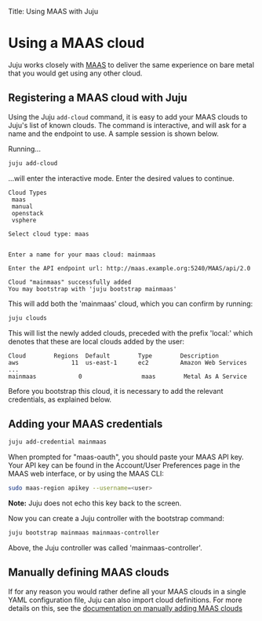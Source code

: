 Title: Using MAAS with Juju


# Using a MAAS cloud

Juju works closely with [MAAS][maas-site] to deliver the same experience 
on bare metal that you would get using any other cloud.

## Registering a MAAS cloud with Juju

Using the Juju `add-cloud` command, it is easy to add your MAAS clouds to 
Juju's list of known clouds. The command is interactive, and will ask for
a name and the endpoint to use. A sample session is shown below.

Running...

```bash
juju add-cloud
```
...will enter the interactive mode. Enter the desired values to continue.

```
Cloud Types
 maas
 manual
 openstack
 vsphere

Select cloud type: maas


Enter a name for your maas cloud: mainmaas

Enter the API endpoint url: http://maas.example.org:5240/MAAS/api/2.0

Cloud "mainmaas" successfully added
You may bootstrap with 'juju bootstrap mainmaas'
```

This will add both the 'mainmaas' cloud, which you can confirm
by running:
 
```bash
juju clouds
```

This will list the newly added clouds, preceded with the prefix 'local:' which
denotes that these are local clouds added by the user:

```no-highlight
Cloud        Regions  Default        Type        Description
aws               11  us-east-1      ec2         Amazon Web Services
...
mainmaas            0                 maas        Metal As A Service
```

Before you bootstrap this cloud, it is necessary to add the relevant
credentials, as explained below.

## Adding your MAAS credentials

```bash
juju add-credential mainmaas
```

When prompted for "maas-oauth", you should paste your MAAS API key. Your API
key can be found in the Account/User Preferences page in the MAAS web
interface, or by using the MAAS CLI:

```bash
sudo maas-region apikey --username=<user>
```

**Note:** Juju does not echo this key back to the screen.

Now you can create a Juju controller with the bootstrap command:
 
```bash
juju bootstrap mainmaas mainmaas-controller
```

Above, the Juju controller was called 'mainmaas-controller'.

## Manually defining MAAS clouds

If for any reason you would rather define all your MAAS clouds in a 
single YAML configuration file, Juju can also import cloud definitions.
For more details on this, see the 
[documentation on manually adding MAAS clouds][maas-manual]

[maas-site]: https://maas.io
[maas-manual]: ./clouds-maas-manual
